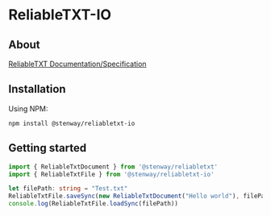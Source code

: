 ﻿# ReliableTXT-IO

## About

[ReliableTXT Documentation/Specification](https://www.reliabletxt.com)

## Installation

Using NPM:
```
npm install @stenway/reliabletxt-io
```

## Getting started

```ts
import { ReliableTxtDocument } from '@stenway/reliabletxt'
import { ReliableTxtFile } from '@stenway/reliabletxt-io'

let filePath: string = "Test.txt"
ReliableTxtFile.saveSync(new ReliableTxtDocument("Hello world"), filePath)
console.log(ReliableTxtFile.loadSync(filePath))
```